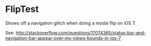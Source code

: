 FlipTest
========

Shows off a navigation glitch when doing a modal flip on iOS 7.

See: http://stackoverflow.com/questions/17074365/status-bar-and-navigation-bar-appear-over-my-views-bounds-in-ios-7
